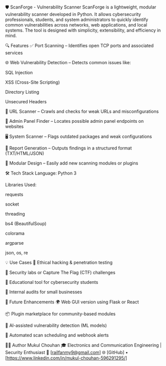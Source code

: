 🛡️ ScanForge - Vulnerability Scanner
ScanForge is a lightweight, modular vulnerability scanner developed in Python. It allows cybersecurity professionals, students, and system administrators to quickly identify common vulnerabilities across networks, web applications, and local systems. The tool is designed with simplicity, extensibility, and efficiency in mind.

🔍 Features
✅ Port Scanning – Identifies open TCP ports and associated services

🌐 Web Vulnerability Detection – Detects common issues like:

SQL Injection

XSS (Cross-Site Scripting)

Directory Listing

Unsecured Headers

🔗 URL Scanner – Crawls and checks for weak URLs and misconfigurations

🔑 Admin Panel Finder – Locates possible admin panel endpoints on websites

🖥️ System Scanner – Flags outdated packages and weak configurations

📄 Report Generation – Outputs findings in a structured format (TXT/HTML/JSON)

🧩 Modular Design – Easily add new scanning modules or plugins

🛠️ Tech Stack
Language: Python 3

Libraries Used:

requests

socket

threading

bs4 (BeautifulSoup)

colorama

argparse

json, os, re

💡 Use Cases
🔐 Ethical hacking & penetration testing

🧪 Security labs or Capture The Flag (CTF) challenges

🏫 Educational tool for cybersecurity students

🏢 Internal audits for small businesses

🔮 Future Enhancements
🌍 Web GUI version using Flask or React

📦 Plugin marketplace for community-based modules

🧠 AI-assisted vulnerability detection (ML models)

🔁 Automated scan scheduling and webhook alerts

🧑‍💻 Author
Mukul Chouhan
🎓 Electronics and Communication Engineering | Security Enthusiast
📧 [railfanmy9@gmail.com]
🌐 [GitHub] • [https://www.linkedin.com/in/mukul-chouhan-596291295/]
